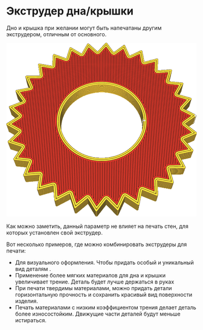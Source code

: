 Экструдер дна/крышки
====
Дно и крышка при желании могут быть напечатаны другим экструдером, отличным от основного.

![Дно и крыша детали напечатаны оранжевым цветом, стены синим](../../../articles/images/top_bottom_extruder_nr.png)

Как можно заметить, данный параметр не влияет на печать стен, для которых установлен свой экструдер. 

Вот несколько примеров, где можно комбинировать экструдеры для печати:
* Для визуального оформления. Чтобы придать особый и уникальный вид деталям .
* Применение более мягких материалов для дна и крышки увеличивает трение. Деталь будет лучше держаться в руках
* При печати твердимы материалами, можно придать детали горизонтальную прочность и сохранить красивый вид поверхности изделия.
* Печать материалами с низким коэффициентом трения делает деталь более износостойким. Движущие части деталей будут меньше истираться.
